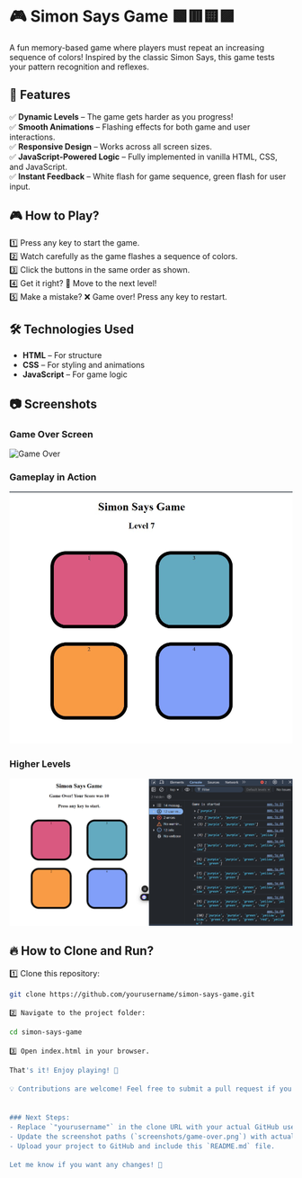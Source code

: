 # 🎮 Simon Says Game 🟩🟥🟨🟪

A fun memory-based game where players must repeat an increasing sequence of colors! Inspired by the classic Simon Says, this game tests your pattern recognition and reflexes.

## 🚀 Features  
✅ **Dynamic Levels** – The game gets harder as you progress!  
✅ **Smooth Animations** – Flashing effects for both game and user interactions.  
✅ **Responsive Design** – Works across all screen sizes.  
✅ **JavaScript-Powered Logic** – Fully implemented in vanilla HTML, CSS, and JavaScript.  
✅ **Instant Feedback** – White flash for game sequence, green flash for user input.  

## 🎮 How to Play?  
1️⃣ Press any key to start the game.  
2️⃣ Watch carefully as the game flashes a sequence of colors.  
3️⃣ Click the buttons in the same order as shown.  
4️⃣ Get it right? 🎉 Move to the next level!  
5️⃣ Make a mistake? ❌ Game over! Press any key to restart.  

## 🛠️ Technologies Used  
- **HTML** – For structure  
- **CSS** – For styling and animations  
- **JavaScript** – For game logic  

## 📷 Screenshots  
### Game Over Screen  
![Game Over](screenshots/game-over.png)  

### Gameplay in Action  
![Gameplay](screenshots/gameplay.jpg)  

### Higher Levels  
![Higher Levels](screenshots/level-progress.png)  

## 🔥 How to Clone and Run?  
1️⃣ Clone this repository:  
```bash
git clone https://github.com/yourusername/simon-says-game.git

2️⃣ Navigate to the project folder:

cd simon-says-game

3️⃣ Open index.html in your browser.

That's it! Enjoy playing! 🎉

💡 Contributions are welcome! Feel free to submit a pull request if you have ideas to enhance the game. 🚀


### Next Steps:
- Replace `"yourusername"` in the clone URL with your actual GitHub username.
- Update the screenshot paths (`screenshots/game-over.png`) with actual file names from your repo.
- Upload your project to GitHub and include this `README.md` file.

Let me know if you want any changes! 🚀
